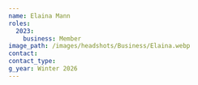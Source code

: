 ```yaml
---
name: Elaina Mann
roles:
  2023:
    business: Member
image_path: /images/headshots/Business/Elaina.webp
contact: 
contact_type: 
g_year: Winter 2026
---
```

